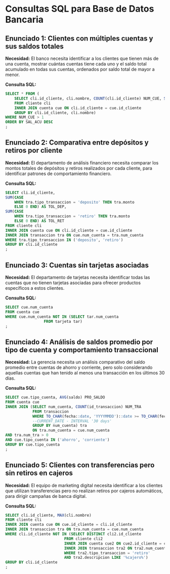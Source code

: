 # Consultas SQL para Base de Datos Bancaria

## Enunciado 1: Clientes con múltiples cuentas y sus saldos totales

**Necesidad:** El banco necesita identificar a los clientes que tienen más de una cuenta, mostrar cuántas cuentas tiene cada uno y el saldo total acumulado en todas sus cuentas, ordenados por saldo total de mayor a menor.

**Consulta SQL:**
```sql
SELECT * FROM (
	SELECT cli.id_cliente, cli.nombre, COUNT(cli.id_cliente) NUM_CUE, SUM(cue.saldo) SAL_ACU
	FROM cliente cli
	INNER JOIN cuenta cue ON cli.id_cliente = cue.id_cliente
	GROUP BY cli.id_cliente, cli.nombre)
WHERE NUM_CUE > 1
ORDER BY SAL_ACU DESC
;
```

## Enunciado 2: Comparativa entre depósitos y retiros por cliente

**Necesidad:** El departamento de análisis financiero necesita comparar los montos totales de depósitos y retiros realizados por cada cliente, para identificar patrones de comportamiento financiero.

**Consulta SQL:**
```sql
SELECT cli.id_cliente, 
SUM(CASE 
	WHEN tra.tipo_transaccion = 'deposito' THEN tra.monto
	ELSE 0 END) AS TOL_DEP,
SUM(CASE 
	WHEN tra.tipo_transaccion = 'retiro' THEN tra.monto
	ELSE 0 END) AS TOL_RET
FROM cliente cli
INNER JOIN cuenta cue ON cli.id_cliente = cue.id_cliente
INNER JOIN transaccion tra ON cue.num_cuenta = tra.num_cuenta
WHERE tra.tipo_transaccion IN ('deposito', 'retiro')
GROUP BY cli.id_cliente
;
```

## Enunciado 3: Cuentas sin tarjetas asociadas

**Necesidad:** El departamento de tarjetas necesita identificar todas las cuentas que no tienen tarjetas asociadas para ofrecer productos específicos a estos clientes.

**Consulta SQL:**
```sql
SELECT cue.num_cuenta
FROM cuenta cue
WHERE cue.num_cuenta NOT IN (SELECT tar.num_cuenta
			     FROM tarjeta tar)
;
```

## Enunciado 4: Análisis de saldos promedio por tipo de cuenta y comportamiento transaccional

**Necesidad:** La gerencia necesita un análisis comparativo del saldo promedio entre cuentas de ahorro y corriente, pero solo considerando aquellas cuentas que han tenido al menos una transacción en los últimos 30 días.

**Consulta SQL:**
```sql
SELECT cue.tipo_cuenta, AVG(saldo) PRO_SALDO
FROM cuenta cue
INNER JOIN (SELECT num_cuenta, COUNT(id_transaccion) NUM_TRA
			FROM transaccion
			WHERE TO_CHAR(fecha::date, 'YYYYMMDD')::date >= TO_CHAR(fecha::date, 'YYYYMMDD')::date - INTERVAL '30 days'
			--CURRENT_DATE - INTERVAL '30 days'
			GROUP BY num_cuenta) tra
			ON tra.num_cuenta = cue.num_cuenta
AND tra.num_tra > 0
AND cue.tipo_cuenta IN ('ahorro', 'corriente')
GROUP BY cue.tipo_cuenta
;
```

## Enunciado 5: Clientes con transferencias pero sin retiros en cajeros

**Necesidad:** El equipo de marketing digital necesita identificar a los clientes que utilizan transferencias pero no realizan retiros por cajeros automáticos, para dirigir campañas de banca digital.

**Consulta SQL:**
```sql
SELECT cli.id_cliente, MAX(cli.nombre)
FROM cliente cli
INNER JOIN cuenta cue ON cue.id_cliente = cli.id_cliente
INNER JOIN transaccion tra ON tra.num_cuenta = cue.num_cuenta
WHERE cli.id_cliente NOT IN (SELECT DISTINCT cli2.id_cliente
						  FROM cliente cli2
						  INNER JOIN cuenta cue2 ON cue2.id_cliente = cli2.id_cliente
						  INNER JOIN transaccion tra2 ON tra2.num_cuenta = cue2.num_cuenta
						  WHERE tra2.tipo_transaccion = 'retiro'
						  AND tra2.descripcion LIKE '%cajero%')
GROUP BY cli.id_cliente					  
;
```